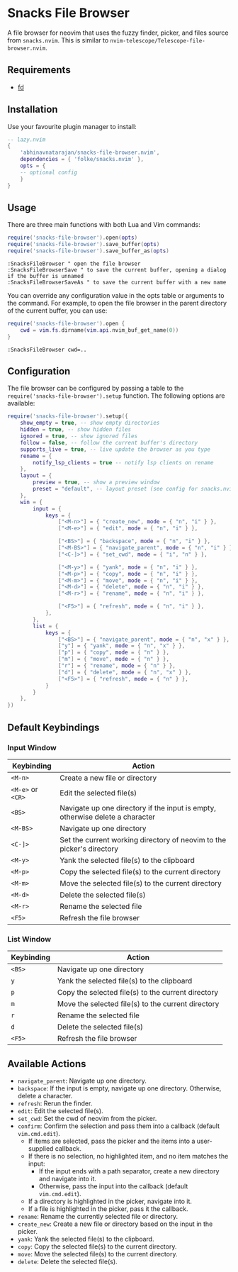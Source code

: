 # Snacks File Browser

A file browser for neovim that uses the fuzzy finder, picker, and files source from `snacks.nvim`.
This is similar to `nvim-telescope/Telescope-file-browser.nvim`.

## Requirements

- [fd](https://github.com/sharkdp/fd)

## Installation

Use your favourite plugin manager to install:

```lua
-- lazy.nvim
{
    'abhinavnatarajan/snacks-file-browser.nvim',
    dependencies = { 'folke/snacks.nvim' },
    opts = {
    -- optional config
    }
}
```

## Usage

There are three main functions with both Lua and Vim commands:

```lua
require('snacks-file-browser').open(opts)
require('snacks-file-browser').save_buffer(opts)
require('snacks-file-browser').save_buffer_as(opts)
```

```vim
:SnacksFileBrowser " open the file browser
:SnacksFileBrowserSave " to save the current buffer, opening a dialog if the buffer is unnamed
:SnacksFileBrowserSaveAs " to save the current buffer with a new name
```

You can override any configuration value in the opts table or arguments to the command.
For example, to open the file browser in the parent directory of the current buffer, you can use:

```lua
require('snacks-file-browser').open {
    cwd = vim.fs.dirname(vim.api.nvim_buf_get_name(0))
}
```
```vim
:SnacksFileBrowser cwd=..
```

## Configuration

The file browser can be configured by passing a table to the `require('snacks-file-browser').setup` function. The following options are available:

```lua
require('snacks-file-browser').setup({
    show_empty = true, -- show empty directories
    hidden = true, -- show hidden files
    ignored = true, -- show ignored files
    follow = false, -- follow the current buffer's directory
    supports_live = true, -- live update the browser as you type
    rename = {
        notify_lsp_clients = true -- notify lsp clients on rename
    },
    layout = {
        preview = true, -- show a preview window
        preset = "default", -- layout preset (see config for snacks.nvim)
    },
    win = {
        input = {
            keys = {
                ["<M-n>"] = { "create_new", mode = { "n", "i" } },
                ["<M-e>"] = { "edit", mode = { "n", "i" } },

                ["<BS>"] = { "backspace", mode = { "n", "i" } },
                ["<M-BS>"] = { "navigate_parent", mode = { "n", "i" } },
                ["<C-]>"] = { "set_cwd", mode = { "i", "n" } },

                ["<M-y>"] = { "yank", mode = { "n", "i" } },
                ["<M-p>"] = { "copy", mode = { "n", "i" } },
                ["<M-m>"] = { "move", mode = { "n", "i" } },
                ["<M-d>"] = { "delete", mode = { "n", "i" } },
                ["<M-r>"] = { "rename", mode = { "n", "i" } },

                ["<F5>"] = { "refresh", mode = { "n", "i" } },
            },
        },
        list = {
            keys = {
                ["<BS>"] = { "navigate_parent", mode = { "n", "x" } },
                ["y"] = { "yank", mode = { "n", "x" } },
                ["p"] = { "copy", mode = { "n" } },
                ["m"] = { "move", mode = { "n" } },
                ["r"] = { "rename", mode = { "n" } },
                ["d"] = { "delete", mode = { "n", "x" } },
                ["<F5>"] = { "refresh", mode = { "n" } },
            }
        }
    },
})
```

## Default Keybindings

### Input Window

| Keybinding | Action |
| --- | --- |
| `<M-n>` | Create a new file or directory |
| `<M-e>` or `<CR>` | Edit the selected file(s) |
| `<BS>` | Navigate up one directory if the input is empty, otherwise delete a character |
| `<M-BS>` | Navigate up one directory |
| `<C-]>` | Set the current working directory of neovim to the picker's directory |
| `<M-y>` | Yank the selected file(s) to the clipboard |
| `<M-p>` | Copy the selected file(s) to the current directory |
| `<M-m>` | Move the selected file(s) to the current directory |
| `<M-d>` | Delete the selected file(s) |
| `<M-r>` | Rename the selected file |
| `<F5>` | Refresh the file browser |

### List Window

| Keybinding | Action |
| --- | --- |
| `<BS>` | Navigate up one directory |
| `y` | Yank the selected file(s) to the clipboard |
| `p` | Copy the selected file(s) to the current directory |
| `m` | Move the selected file(s) to the current directory |
| `r` | Rename the selected file |
| `d` | Delete the selected file(s) |
| `<F5>` | Refresh the file browser |

## Available Actions

* `navigate_parent`: Navigate up one directory.
* `backspace`: If the input is empty, navigate up one directory. Otherwise, delete a character.
* `refresh`: Rerun the finder.
* `edit`: Edit the selected file(s).
* `set_cwd`: Set the cwd of neovim from the picker.
* `confirm`: Confirm the selection and pass them into a callback (default `vim.cmd.edit`).
    * If items are selected, pass the picker and the items into a user-supplied callback.
    * If there is no selection, no highlighted item, and no item matches the input:
        * If the input ends with a path separator, create a new directory and navigate into it.
        * Otherwise, pass the input into the callback (default `vim.cmd.edit`).
    * If a directory is highlighted in the picker, navigate into it.
    * If a file is highlighted in the picker, pass it the callback.
* `rename`: Rename the currently selected file or directory.
* `create_new`: Create a new file or directory based on the input in the picker.
* `yank`: Yank the selected file(s) to the clipboard.
* `copy`: Copy the selected file(s) to the current directory.
* `move`: Move the selected file(s) to the current directory.
* `delete`: Delete the selected file(s).
